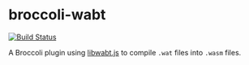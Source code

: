 # broccoli-wabt

[![Build Status](https://travis-ci.org/krisselden/broccoli-wabt.svg?branch=master)](https://travis-ci.org/krisselden/broccoli-wabt)

A Broccoli plugin using [libwabt.js](https://github.com/webassembly/wabt/) to compile `.wat` files into `.wasm` files.
